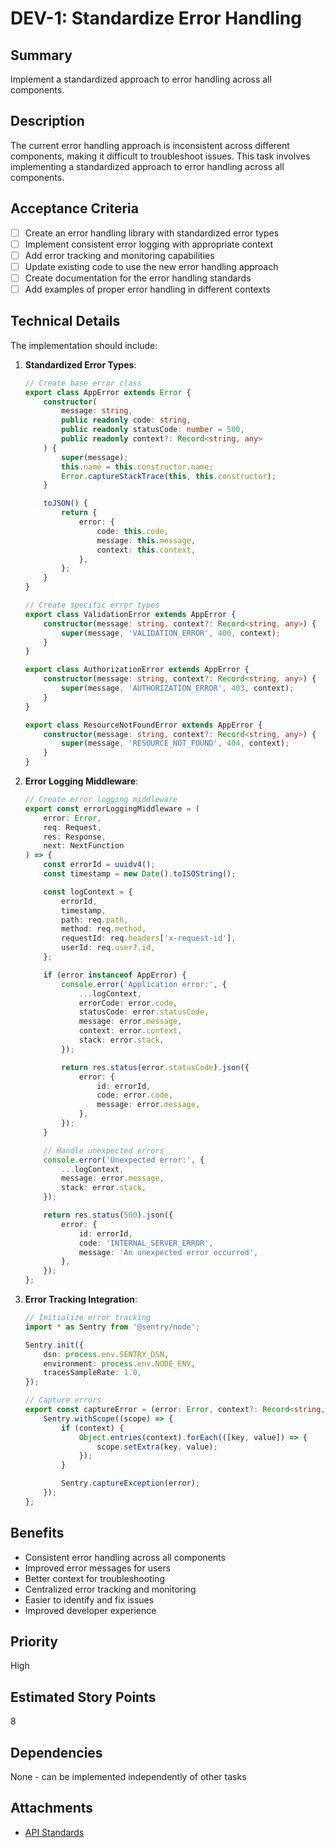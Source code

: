 # DEV-1: Standardize Error Handling

## Summary

Implement a standardized approach to error handling across all components.

## Description

The current error handling approach is inconsistent across different components, making it difficult to troubleshoot issues. This task involves implementing a standardized approach to error handling across all components.

## Acceptance Criteria

- [ ] Create an error handling library with standardized error types
- [ ] Implement consistent error logging with appropriate context
- [ ] Add error tracking and monitoring capabilities
- [ ] Update existing code to use the new error handling approach
- [ ] Create documentation for the error handling standards
- [ ] Add examples of proper error handling in different contexts

## Technical Details

The implementation should include:

1. **Standardized Error Types**:

    ```typescript
    // Create base error class
    export class AppError extends Error {
        constructor(
            message: string,
            public readonly code: string,
            public readonly statusCode: number = 500,
            public readonly context?: Record<string, any>
        ) {
            super(message);
            this.name = this.constructor.name;
            Error.captureStackTrace(this, this.constructor);
        }

        toJSON() {
            return {
                error: {
                    code: this.code,
                    message: this.message,
                    context: this.context,
                },
            };
        }
    }

    // Create specific error types
    export class ValidationError extends AppError {
        constructor(message: string, context?: Record<string, any>) {
            super(message, 'VALIDATION_ERROR', 400, context);
        }
    }

    export class AuthorizationError extends AppError {
        constructor(message: string, context?: Record<string, any>) {
            super(message, 'AUTHORIZATION_ERROR', 403, context);
        }
    }

    export class ResourceNotFoundError extends AppError {
        constructor(message: string, context?: Record<string, any>) {
            super(message, 'RESOURCE_NOT_FOUND', 404, context);
        }
    }
    ```

2. **Error Logging Middleware**:

    ```typescript
    // Create error logging middleware
    export const errorLoggingMiddleware = (
        error: Error,
        req: Request,
        res: Response,
        next: NextFunction
    ) => {
        const errorId = uuidv4();
        const timestamp = new Date().toISOString();

        const logContext = {
            errorId,
            timestamp,
            path: req.path,
            method: req.method,
            requestId: req.headers['x-request-id'],
            userId: req.user?.id,
        };

        if (error instanceof AppError) {
            console.error('Application error:', {
                ...logContext,
                errorCode: error.code,
                statusCode: error.statusCode,
                message: error.message,
                context: error.context,
                stack: error.stack,
            });

            return res.status(error.statusCode).json({
                error: {
                    id: errorId,
                    code: error.code,
                    message: error.message,
                },
            });
        }

        // Handle unexpected errors
        console.error('Unexpected error:', {
            ...logContext,
            message: error.message,
            stack: error.stack,
        });

        return res.status(500).json({
            error: {
                id: errorId,
                code: 'INTERNAL_SERVER_ERROR',
                message: 'An unexpected error occurred',
            },
        });
    };
    ```

3. **Error Tracking Integration**:

    ```typescript
    // Initialize error tracking
    import * as Sentry from '@sentry/node';

    Sentry.init({
        dsn: process.env.SENTRY_DSN,
        environment: process.env.NODE_ENV,
        tracesSampleRate: 1.0,
    });

    // Capture errors
    export const captureError = (error: Error, context?: Record<string, any>) => {
        Sentry.withScope((scope) => {
            if (context) {
                Object.entries(context).forEach(([key, value]) => {
                    scope.setExtra(key, value);
                });
            }

            Sentry.captureException(error);
        });
    };
    ```

## Benefits

- Consistent error handling across all components
- Improved error messages for users
- Better context for troubleshooting
- Centralized error tracking and monitoring
- Easier to identify and fix issues
- Improved developer experience

## Priority

High

## Estimated Story Points

8

## Dependencies

None - can be implemented independently of other tasks

## Attachments

- [API Standards](../DEVELOPMENT/standards/api-standards.md)
